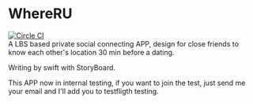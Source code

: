 WhereRU  
=======  
[![Circle CI](https://circleci.com/gh/lacusrinz/WhereRU/tree/master.svg?style=svg)](https://circleci.com/gh/lacusrinz/WhereRU/tree/master)  
A LBS based private social connecting APP, design for close friends to know each other's location 30 min before a dating.  

Writing by swift with StoryBoard.  

This APP now in internal testing, if you want to join the test, just send me your email and I'll add you to testfligth testing.  
